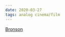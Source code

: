 ```yaml
---
date: 2020-03-27
tags: analog cinema/film
---
```

[Bronson](https://www.imdb.com/title/tt1172570/ "Bronson on IMDb")